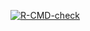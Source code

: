   <!-- badges: start -->
  [![R-CMD-check](https://github.com/Quanlin222/Shiny/actions/workflows/R-CMD-check.yaml/badge.svg)](https://github.com/Quanlin222/Shiny/actions/workflows/R-CMD-check.yaml)
  <!-- badges: end -->